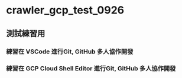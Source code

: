 # crawler_gcp_test_0926

## 測試練習用

### 練習在 VSCode 進行Git, GitHub 多人協作開發

### 練習在 GCP Cloud Shell Editor 進行Git, GitHub 多人協作開發